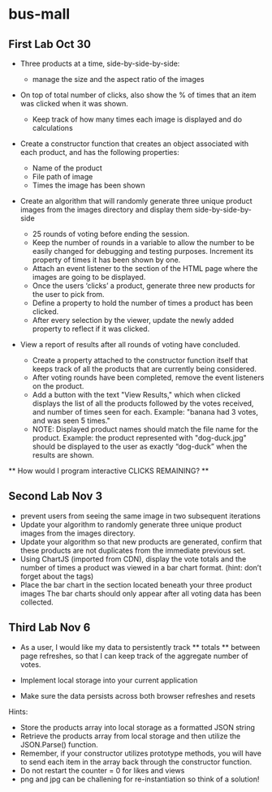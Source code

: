 # bus-mall

## First Lab Oct 30 ## 
- Three products at a time, side-by-side-by-side:
  -  manage the size and the aspect ratio of the images
- On top of total number of clicks, also show the % of times that an item was clicked when it was shown.
  - Keep track of how many times each image is displayed and do calculations
  
- Create a constructor function that creates an object associated with each product, and has the following properties:
  - Name of the product
  - File path of image
  - Times the image has been shown
- Create an algorithm that will randomly generate three unique product images from the images directory and display them side-by-side-by-side 
  - 25 rounds of voting before ending the session.
  - Keep the number of rounds in a variable to allow the number to be easily changed for debugging and testing purposes. Increment its property of times it has been shown by one.
  - Attach an event listener to the section of the HTML page where the images are going to be displayed.
  - Once the users ‘clicks’ a product, generate three new products for the user to pick from. <br>
  - Define a property to hold the number of times a product has been clicked.
  - After every selection by the viewer, update the newly added property to reflect if it was clicked.

- View a report of results after all rounds of voting have concluded.
  - Create a property attached to the constructor function itself that keeps track of all the products that are currently being considered.
  - After voting rounds have been completed, remove the event listeners on the product.
  - Add a button with the text "View Results," which when clicked displays the list of all the products followed by the votes received, and number of times seen for each. Example: "banana had 3 votes, and was seen 5 times."
  - NOTE: Displayed product names should match the file name for the product. Example: the product represented with "dog-duck.jpg" should be displayed to the user as exactly “dog-duck” when the results are shown.
  
  
** How would I program interactive CLICKS REMAINING? **

## Second Lab Nov 3 ##
- prevent users from seeing the same image in two subsequent iterations
- Update your algorithm to randomly generate three unique product images from the images directory.
- Update your algorithm so that new products are generated, confirm that these products are not duplicates from the immediate previous set.
- Using ChartJS (imported from CDN), display the vote totals and the number of times a product was viewed in a bar chart format. (hint: don’t forget about the <canvas> tags)
- Place the bar chart in the section located beneath your three product images
The bar charts should only appear after all voting data has been collected.

## Third Lab Nov 6 ##
- As a user, I would like my data to persistently track ** totals ** between page refreshes, so that I can keep track of the aggregate number of votes.

- Implement local storage into your current application
- Make sure the data persists across both browser refreshes and resets

Hints:

- Store the products array into local storage as a formatted JSON string
- Retrieve the products array from local storage and then utilize the JSON.Parse() function.
- Remember, if your constructor utilizes prototype methods, you will have to send each item in the array back through the constructor function.
- Do not restart the counter = 0 for likes and views
- png and jpg can be challening for re-instantiation so think of a solution!